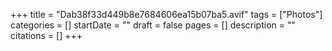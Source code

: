 +++
title = "Dab38f33d449b8e7684606ea15b07ba5.avif"
tags = ["Photos"]
categories = []
startDate = ""
draft = false
pages = []
description = ""
citations = []
+++
